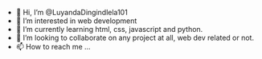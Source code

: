- 👋 Hi, I’m @LuyandaDingindlela101
- 👀 I’m interested in web development
- 🌱 I’m currently learning html, css, javascript and python.
- 💞️ I’m looking to collaborate on any project at all, web dev related or not.
- 📫 How to reach me ...

<!---
LuyandaDingindlela101/LuyandaDingindlela101 is a ✨ special ✨ repository because its `README.md` (this file) appears on your GitHub profile.
You can click the Preview link to take a look at your changes.
--->
